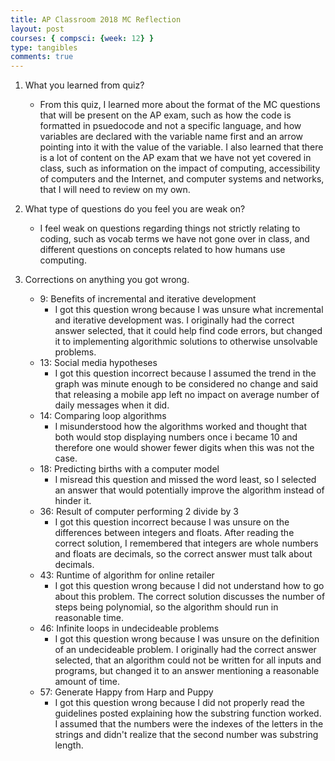 ```yaml
---
title: AP Classroom 2018 MC Reflection 
layout: post
courses: { compsci: {week: 12} }
type: tangibles
comments: true 
---
```


1. What you learned from quiz?
    - From this quiz, I learned more about the format of the MC questions that will be present on the AP exam, such as how the code is formatted in psuedocode and not a specific language, and how variables are declared with the variable name first and an arrow pointing into it with the value of the variable. I also learned that there is a lot of content on the AP exam that we have not yet covered in class, such as information on the impact of computing, accessibility of computers and the Internet, and computer systems and networks, that I will need to review on my own.  

2. What type of questions do you feel you are weak on?
    - I feel weak on questions regarding things not strictly relating to coding, such as vocab terms we have not gone over in class, and different questions on concepts related to how humans use computing.  

3. Corrections on anything you got wrong.
    - 9: Benefits of incremental and iterative development
        - I got this question wrong because I was unsure what incremental and iterative development was. I originally had the correct answer selected, that it could help find code errors, but changed it to implementing algorithmic solutions to otherwise unsolvable problems.  
    - 13: Social media hypotheses
        - I got this question incorrect because I assumed the trend in the graph was minute enough to be considered no change and said that releasing a mobile app left no impact on average number of daily messages when it did.  
    - 14: Comparing loop algorithms
        - I misunderstood how the algorithms worked and thought that both would stop displaying numbers once i became 10 and therefore one would shower fewer digits when this was not the case.  
    - 18: Predicting births with a computer model
        - I misread this question and missed the word least, so I selected an answer that would potentially improve the algorithm instead of hinder it.  
    - 36: Result of computer performing 2 divide by 3
        - I got this question incorrect because I was unsure on the differences between integers and floats. After reading the correct solution, I remembered that integers are whole numbers and floats are decimals, so the correct answer must talk about decimals.  
    - 43: Runtime of algorithm for online retailer
        - I got this question wrong because I did not understand how to go about this problem. The correct solution discusses the number of steps being polynomial, so the algorithm should run in reasonable time.  
    - 46: Infinite loops in undecideable problems
        - I got this question wrong because I was unsure on the definition of an undecideable problem. I originally had the correct answer selected, that an algorithm could not be written for all inputs and programs, but changed it to an answer mentioning a reasonable amount of time.  
    - 57: Generate Happy from Harp and Puppy
        - I got this question wrong because I did not properly read the guidelines posted explaining how the substring function worked. I assumed that the numbers were the indexes of the letters in the strings and didn't realize that the second number was substring length.  